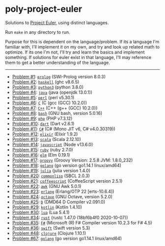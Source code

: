 # poly-project-euler

Solutions to [Project Euler](https://projecteuler.net), using distinct languages.

Run `make` in any directory to run.

Purpose for this is dependent on the language/problem. If its a language I'm familiar with, I'll implement it on my own, and try and look up related math to optimize. If its one I'm not, I'll try and learn the basics and implement something. If solutions for euler exist in that language, I'll may reference them to get a better understanding of the language.

---

* [Problem \#1](https://projecteuler.net/problem=1): [`prolog`](./001-prolog) (SWI-Prolog version 8.0.3)
* [Problem \#2](https://projecteuler.net/problem=2): [`haskell`](./002-haskell) (ghc v8.6.5)
* [Problem \#3](https://projecteuler.net/problem=3): [`python3`](./003-python3) (python 3.8.0)
* [Problem \#4](https://projecteuler.net/problem=4): [`java`](./004-java) (java (openjdk 13.0.1))
* [Problem \#5](https://projecteuler.net/problem=5): [`perl`](./005-perl) (perl v5.30.1)
* [Problem \#6](https://projecteuler.net/problem=6): [`C`](./006-C) (C (gcc (GCC) 10.2.0))
* [Problem \#7](https://projecteuler.net/problem=7): [`C++`](./007-C++) (C++ (g++ (GCC) 10.2.0))
* [Problem \#8](https://projecteuler.net/problem=8): [`bash`](./008-bash) (GNU bash, version 5.0.16)
* [Problem \#9](https://projecteuler.net/problem=9): [`php`](./009-php) (PHP v7.3.12)
* [Problem \#10](https://projecteuler.net/problem=10): [`dart`](./010-dart) (Dart v2.6.1)
* [Problem \#11](https://projecteuler.net/problem=11): [`C#`](./011-C#) (C# (Mono JIT v6, C# v4.0.30319))
* [Problem \#12](https://projecteuler.net/problem=12): [`elixir`](./012-elixir) (Elixir 1.9.2)
* [Problem \#13](https://projecteuler.net/problem=13): [`scala`](./013-scala) (Scala 2.12.10)
* [Problem \#14](https://projecteuler.net/problem=14): [`javascript`](./014-javascript) (Node v13.6.0)
* [Problem \#15](https://projecteuler.net/problem=15): [`ruby`](./015-ruby) (ruby 2.7.0)
* [Problem \#16](https://projecteuler.net/problem=16): [`elm`](./016-elm) (Elm 0.19.1)
* [Problem \#17](https://projecteuler.net/problem=17): [`groovy`](./017-groovy) (Groovy Version: 2.5.8 JVM: 1.8.0_232)
* [Problem \#18](https://projecteuler.net/problem=18): [`golang`](./018-golang) (go version go1.14.1 linux/amd64)
* [Problem \#19](https://projecteuler.net/problem=19): [`julia`](./019-julia) (julia version 1.4.0)
* [Problem \#20](https://projecteuler.net/problem=20): [`commonlisp`](./020-commonlisp) (SBCL 2.0.3)
* [Problem \#21](https://projecteuler.net/problem=21): [`coffeescript`](./021-coffeescript) (CoffeeScript version 2.5.1)
* [Problem \#22](https://projecteuler.net/problem=22): [`awk`](./022-awk) (GNU Awk 5.0.1)
* [Problem \#23](https://projecteuler.net/problem=23): [`erlang`](./023-erlang) (Erlang/OTP 22 [erts-10.6.4])
* [Problem \#24](https://projecteuler.net/problem=24): [`octave`](./024-octave) (GNU Octave, version 5.2.0)
* [Problem \#25](https://projecteuler.net/problem=25): [`D`](./025-D) (DMD64 D Compiler v2.091.0)
* [Problem \#29](https://projecteuler.net/problem=29): [`kotlin`](./029-kotlin) (Kotlin 1.4.10)
* [Problem \#30](https://projecteuler.net/problem=30): [`lua`](./030-lua) (Lua 5.4.1)
* [Problem \#34](https://projecteuler.net/problem=34): [`rust`](./034-rust) (rustc 1.47.0 (18bf6b4f0 2020-10-07))
* [Problem \#35](https://projecteuler.net/problem=35): [`F#`](./035-F#) (Microsoft (R) F# Compiler version 10.2.3 for F# 4.5)
* [Problem \#36](https://projecteuler.net/problem=36): [`swift`](./036-swift) (Swift version 5.3)
* [Problem \#48](https://projecteuler.net/problem=48): [`clojure`](./048-clojure) (Clojure 1.10.1)
* [Problem \#67](https://projecteuler.net/problem=67): [`golang`](./067-golang) (go version go1.14.1 linux/amd64)

